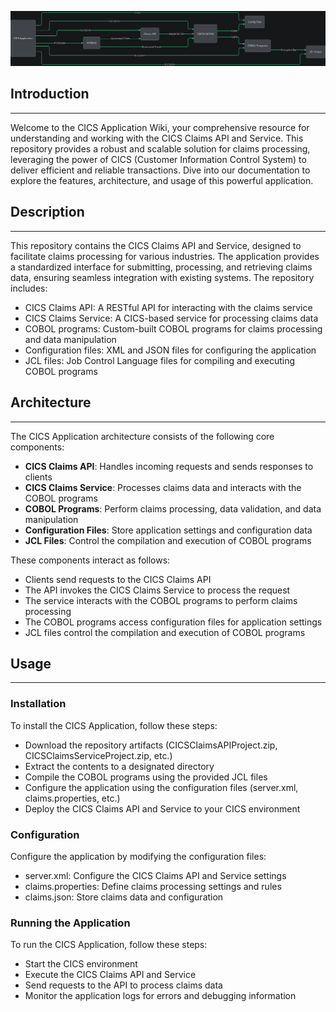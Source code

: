 ![Alt text](./README.md.svg)

## Introduction

---------------

Welcome to the CICS Application Wiki, your comprehensive resource for understanding and working with the CICS Claims API and Service. This repository provides a robust and scalable solution for claims processing, leveraging the power of CICS (Customer Information Control System) to deliver efficient and reliable transactions. Dive into our documentation to explore the features, architecture, and usage of this powerful application.


## Description

-------------

This repository contains the CICS Claims API and Service, designed to facilitate claims processing for various industries. The application provides a standardized interface for submitting, processing, and retrieving claims data, ensuring seamless integration with existing systems. The repository includes:

* CICS Claims API: A RESTful API for interacting with the claims service
* CICS Claims Service: A CICS-based service for processing claims data
* COBOL programs: Custom-built COBOL programs for claims processing and data manipulation
* Configuration files: XML and JSON files for configuring the application
* JCL files: Job Control Language files for compiling and executing COBOL programs


## Architecture

-------------

The CICS Application architecture consists of the following core components:

* **CICS Claims API**: Handles incoming requests and sends responses to clients
* **CICS Claims Service**: Processes claims data and interacts with the COBOL programs
* **COBOL Programs**: Perform claims processing, data validation, and data manipulation
* **Configuration Files**: Store application settings and configuration data
* **JCL Files**: Control the compilation and execution of COBOL programs

These components interact as follows:

* Clients send requests to the CICS Claims API
* The API invokes the CICS Claims Service to process the request
* The service interacts with the COBOL programs to perform claims processing
* The COBOL programs access configuration files for application settings
* JCL files control the compilation and execution of COBOL programs


## Usage

-----

### Installation

To install the CICS Application, follow these steps:

* Download the repository artifacts (CICSClaimsAPIProject.zip, CICSClaimsServiceProject.zip, etc.)
* Extract the contents to a designated directory
* Compile the COBOL programs using the provided JCL files
* Configure the application using the configuration files (server.xml, claims.properties, etc.)
* Deploy the CICS Claims API and Service to your CICS environment

### Configuration

Configure the application by modifying the configuration files:

* server.xml: Configure the CICS Claims API and Service settings
* claims.properties: Define claims processing settings and rules
* claims.json: Store claims data and configuration

### Running the Application

To run the CICS Application, follow these steps:

* Start the CICS environment
* Execute the CICS Claims API and Service
* Send requests to the API to process claims data
* Monitor the application logs for errors and debugging information


